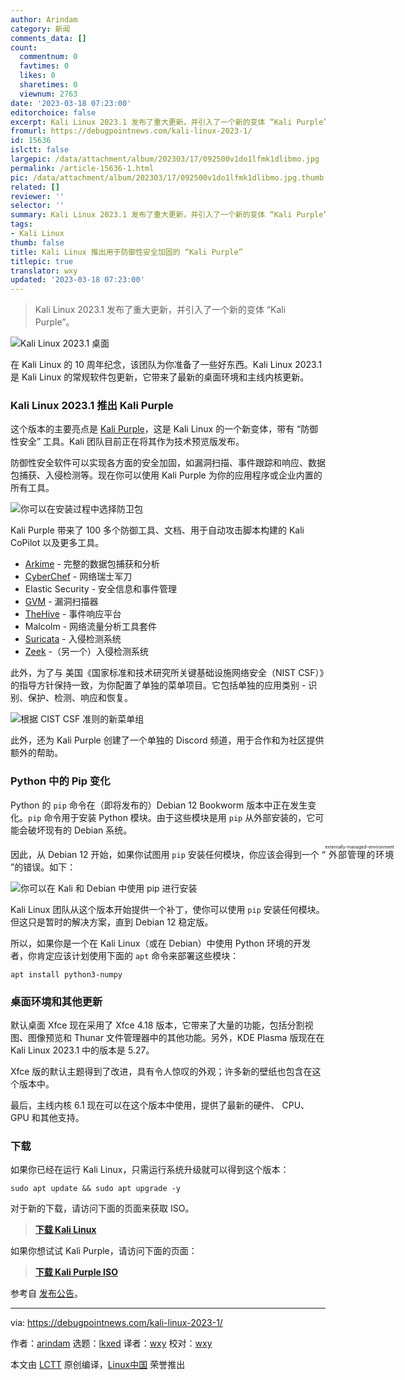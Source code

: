 ```yaml
---
author: Arindam
category: 新闻
comments_data: []
count:
  commentnum: 0
  favtimes: 0
  likes: 0
  sharetimes: 0
  viewnum: 2763
date: '2023-03-18 07:23:00'
editorchoice: false
excerpt: Kali Linux 2023.1 发布了重大更新，并引入了一个新的变体 “Kali Purple”。
fromurl: https://debugpointnews.com/kali-linux-2023-1/
id: 15636
islctt: false
largepic: /data/attachment/album/202303/17/092500v1do1lfmk1dlibmo.jpg
permalink: /article-15636-1.html
pic: /data/attachment/album/202303/17/092500v1do1lfmk1dlibmo.jpg.thumb.jpg
related: []
reviewer: ''
selector: ''
summary: Kali Linux 2023.1 发布了重大更新，并引入了一个新的变体 “Kali Purple”。
tags:
- Kali Linux
thumb: false
title: Kali Linux 推出用于防御性安全加固的 “Kali Purple”
titlepic: true
translator: wxy
updated: '2023-03-18 07:23:00'
---
```



> 
> Kali Linux 2023.1 发布了重大更新，并引入了一个新的变体 “Kali Purple”。
> 
> 
> 


![Kali Linux 2023.1 桌面](/data/attachment/album/202303/17/092500v1do1lfmk1dlibmo.jpg)


在 Kali Linux 的 10 周年纪念，该团队为你准备了一些好东西。Kali Linux 2023.1 是 Kali Linux 的常规软件包更新，它带来了最新的桌面环境和主线内核更新。


### Kali Linux 2023.1 推出 Kali Purple


这个版本的主要亮点是 [Kali Purple](https://gitlab.com/kalilinux/kali-purple/documentation/-/wikis/home)，这是 Kali Linux 的一个新变体，带有 “防御性安全” 工具。Kali 团队目前正在将其作为技术预览版发布。


防御性安全软件可以实现各方面的安全加固，如漏洞扫描、事件跟踪和响应、数据包捕获、入侵检测等。现在你可以使用 Kali Purple 为你的应用程序或企业内置的所有工具。


![你可以在安装过程中选择防卫包](/data/attachment/album/202303/17/092508ao8nndqaah4uaaqf.jpg)


Kali Purple 带来了 100 多个防御工具、文档、用于自动攻击脚本构建的 Kali CoPilot 以及更多工具。


* [Arkime](https://pkg.kali.org/pkg/arkime) - 完整的数据包捕获和分析
* [CyberChef](https://pkg.kali.org/pkg/cyberchef) - 网络瑞士军刀
* Elastic Security - 安全信息和事件管理
* [GVM](https://www.kali.org/tools/gvm/) - 漏洞扫描器
* [TheHive](https://pkg.kali.org/pkg/thehive) - 事件响应平台
* Malcolm - 网络流量分析工具套件
* [Suricata](https://pkg.kali.org/pkg/suricata) - 入侵检测系统
* [Zeek](https://pkg.kali.org/pkg/zeek) -（另一个）入侵检测系统


此外，为了与 美国《国家标准和技术研究所关键基础设施网络安全（NIST CSF）》的指导方针保持一致，为你配置了单独的菜单项目。它包括单独的应用类别 - 识别、保护、检测、响应和恢复。


![根据 CIST CSF 准则的新菜单组](/data/attachment/album/202303/17/092515qhxhn4whqhunqkej.jpg)


此外，还为 Kali Purple 创建了一个单独的 Discord 频道，用于合作和为社区提供额外的帮助。


### Python 中的 Pip 变化


Python 的 `pip` 命令在（即将发布的）Debian 12 Bookworm 版本中正在发生变化。`pip` 命令用于安装 Python 模块。由于这些模块是用 `pip` 从外部安装的，它可能会破坏现有的 Debian 系统。


因此，从 Debian 12 开始，如果你试图用 `pip` 安装任何模块，你应该会得到一个 “<ruby> 外部管理的环境 <rt>  externally-managed-environment </rt></ruby>”的错误。如下：


![你可以在 Kali 和 Debian 中使用 pip 进行安装](/data/attachment/album/202303/17/092524mq9dooddqqv4vu7r.jpg)


Kali Linux 团队从这个版本开始提供一个补丁，使你可以使用 `pip` 安装任何模块。但这只是暂时的解决方案，直到 Debian 12 稳定版。


所以，如果你是一个在 Kali Linux（或在 Debian）中使用 Python 环境的开发者，你肯定应该计划使用下面的 `apt` 命令来部署这些模块：



```
apt install python3-numpy

```

### 桌面环境和其他更新


默认桌面 Xfce 现在采用了 Xfce 4.18 版本，它带来了大量的功能，包括分割视图、图像预览和 Thunar 文件管理器中的其他功能。另外，KDE Plasma 版现在在 Kali Linux 2023.1 中的版本是 5.27。


Xfce 版的默认主题得到了改进，具有令人惊叹的外观；许多新的壁纸也包含在这个版本中。


最后，主线内核 6.1 现在可以在这个版本中使用，提供了最新的硬件、 CPU、GPU 和其他支持。


### 下载


如果你已经在运行 Kali Linux，只需运行系统升级就可以得到这个版本：



```
sudo apt update && sudo apt upgrade -y

```

对于新的下载，请访问下面的页面来获取 ISO。



> 
> **[下载 Kali Linux](https://www.kali.org/get-kali/#kali-installer-images)**
> 
> 
> 


如果你想试试 Kali Purple，请访问下面的页面：



> 
> **[下载 Kali Purple ISO](https://cdimage.kali.org/kali-2023.1/kali-linux-2023.1-installer-purple-amd64.iso)**
> 
> 
> 


参考自 [发布公告](https://www.kali.org/blog/kali-linux-2023-1-release/)。




---


via: <https://debugpointnews.com/kali-linux-2023-1/>


作者：[arindam](https://debugpointnews.com/author/dpicubegmail-com/) 选题：[lkxed](https://github.com/lkxed/) 译者：[wxy](https://github.com/wxy) 校对：[wxy](https://github.com/wxy)


本文由 [LCTT](https://github.com/LCTT/TranslateProject) 原创编译，[Linux中国](https://linux.cn/) 荣誉推出